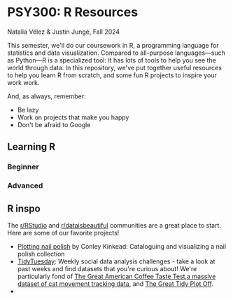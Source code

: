# PSY300: R Resources
Natalia Vélez & Justin Jungé, Fall 2024

This semester, we'll do our coursework in R, a programming language for statistics and data visualization. Compared to all-purpose languages—such as Python—R is a specialized tool: It has lots of tools to help you see the world through data. In this repository, we've put together useful resources to help you learn R from scratch, and some fun R projects to inspire your work work. 

And, as always, remember: 
* Be lazy
* Work on projects that make you happy
* Don't be afraid to Google

## Learning R

### Beginner

### Advanced

## R inspo
The [r/RStudio](https://reddit.com/r/rstudio) and [r/dataisbeautiful](https://www.reddit.com/r/dataisbeautiful/) communities are a great place to start. Here are some of our favorite projects!

* [Plotting nail polish](https://conleykinkead.github.io/nail-polish/visualization_final_report.html) by Conley Kinkead: Cataloguing and visualizing a nail polish collection
* [TidyTuesday](https://github.com/rfordatascience/tidytuesday): Weekly social data analysis challenges - take a look at past weeks and find datasets that you're curious about! We're particularly fond of [The Great American Coffee Taste Test](https://github.com/rfordatascience/tidytuesday/blob/master/data/2024/2024-05-14/readme.md),[a massive dataset of cat movement tracking data](https://github.com/rfordatascience/tidytuesday/blob/master/data/2023/2023-01-31/readme.md), and [The Great Tidy Plot Off](https://github.com/rfordatascience/tidytuesday/tree/master/data/2022/2022-10-25).
* 
